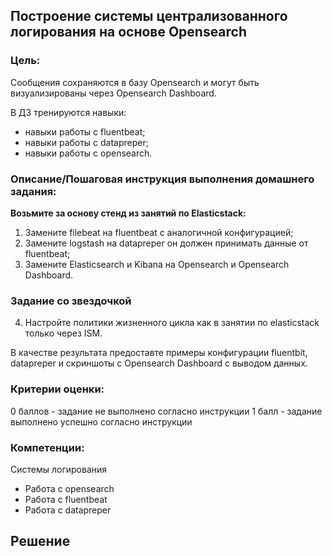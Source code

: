 ## Построение системы централизованного логирования на основе Opensearch

### Цель:
Cообщения сохраняются в базу Opensearch и могут быть визуализированы через Opensearch Dashboard.

В ДЗ тренируются навыки:

 - навыки работы с fluentbeat;
 - навыки работы с datapreper;
 - навыки работы с opensearch.

### Описание/Пошаговая инструкция выполнения домашнего задания:

**Возьмите за основу стенд из занятий по Elasticstack:**
1. Замените filebeat на fluentbeat с аналогичной конфигурацией;
2. Замените logstash на datapreper он должен принимать данные от fluentbeat;
3. Замените Elasticsearch и Kibana на Opensearch и Opensearch Dashboard.

### Задание со звездочкой

4. Настройте политики жизненного цикла как в занятии по elasticstack только через ISM.


В качестве результата предоставте примеры конфигурации fluentbit, datapreper и скриншоты с Opensearch Dashboard с выводом данных.


### Критерии оценки:
0 баллов - задание не выполнено согласно инструкции
1 балл - задание выполнено успешно согласно инструкции


### Компетенции:
Системы логирования
- Работа с opensearch
- Работа с fluentbeat
- Работа с datapreper

## Решение

